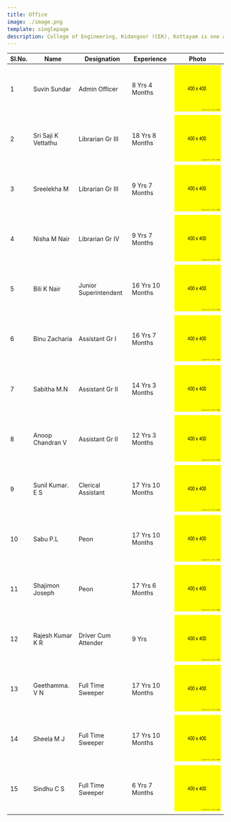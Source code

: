 ```yaml
---
title: Office
image: ./image.png
template: singlepage
description: College of Engineering, Kidangoor (CEK), Kottayam is one among the premier institutions in the state. The college is governed by the Co-operative Academy of Professional Education established by the Government of Kerala. The admissions are based on the rank obtained by the students in the State Entrance examinations and functioning of the college is according to the rules and regulations formulated by the Government of Kerala.
---
```



| Sl.No. | Name | Designation | Experience | Photo |
|--------|---------------------|-----------------------|------------------|-------|
| 1 | Suvin Sundar | Admin Officer | 8 Yrs 4 Months |![img](image.png)  |
| 2 | Sri Saji K Vettathu | Librarian Gr III | 18 Yrs 8 Months | ![img](image.png)  |
| 3 | Sreelekha M | Librarian Gr III | 9 Yrs 7 Months | ![img](image.png)  |
| 4 | Nisha M Nair | Librarian Gr IV | 9 Yrs 7 Months | ![img](image.png)  |
| 5 | Bili K Nair | Junior Superintendent | 16 Yrs 10 Months | ![img](image.png)  |
| 6 | Binu Zacharia | Assistant Gr I | 16 Yrs 7 Months | ![img](image.png)  |
| 7 | Sabitha M.N | Assistant Gr II | 14 Yrs 3 Months | ![img](image.png)  |
| 8 | Anoop Chandran V | Assistant Gr II | 12 Yrs 3 Months | ![img](image.png)  |
| 9 | Sunil Kumar. E S | Clerical Assistant | 17 Yrs 10 Months | ![img](image.png)  |
| 10 | Sabu P.L | Peon | 17 Yrs 10 Months | ![img](image.png)  |
| 11 | Shajimon Joseph | Peon | 17 Yrs 6 Months | ![img](image.png)  |
| 12 | Rajesh Kumar K R | Driver Cum Attender | 9 Yrs | ![img](image.png)  |
| 13 | Geethamma. V N | Full Time Sweeper | 17 Yrs 10 Months | ![img](image.png)  |
| 14 | Sheela M J | Full Time Sweeper | 17 Yrs 10 Months | ![img](image.png)  |
| 15 | Sindhu C S | Full Time Sweeper | 6 Yrs 7 Months | ![img](image.png)  |

